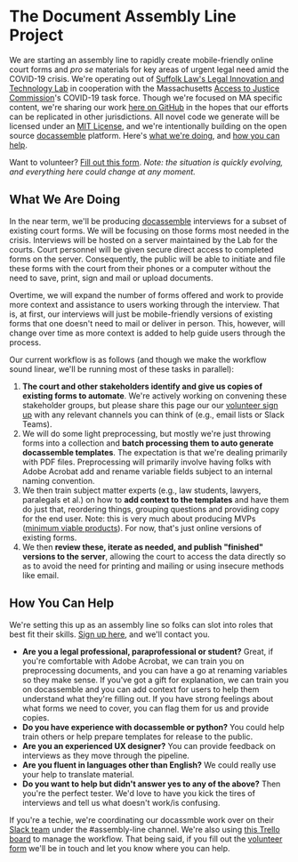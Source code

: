 # The Document Assembly Line Project

We are starting an assembly line to rapidly create mobile-friendly online court forms and _pro se_ materials for key areas of urgent legal need amid the COVID-19 crisis. We're operating out of [Suffolk Law's Legal Innovation and Technology Lab](https://suffolklitlab.org/) in cooperation with the Massachusetts [Access to Justice Commission](http://www.massa2j.org/a2j/)'s COVID-19 task force. Though we're focused on MA specific content, we're sharing our work [here on GitHub](https://github.com/SuffolkLITLab/doc-assembly-line) in the hopes that our efforts can be replicated in other jurisdictions. All novel code we generate will be licensed under an [MIT License](https://github.com/SuffolkLITLab/doc-assembly-line/blob/master/LICENSE), and we're intentionally building on the open source [docassemble](https://docassemble.org/) platform. Here's [what we're doing](https://github.com/SuffolkLITLab/doc-assembly-line#what-we-are-doing), and [how you can help](https://github.com/SuffolkLITLab/doc-assembly-line#how-you-can-help).

Want to volunteer? [Fill out this form](https://docs.google.com/forms/d/e/1FAIpQLSdQcWfVp7CkFJNPuffQF5BlE8qhV26QTjuWZeCVmOaceRPgKw/viewform). _Note: the situation is quickly evolving, and everything here could change at any moment._

## What We Are Doing

In the near term, we'll be producing [docassemble](https://docassemble.org/) interviews for a subset of existing court forms. We will be focusing on those forms most needed in the crisis. Interviews will be hosted on a server maintained by the Lab for the courts. Court personnel will be given secure direct access to completed forms on the server. Consequently, the public will be able to initiate and file these forms with the court from their phones or a computer without the need to save, print, sign and mail or upload documents.

Overtime, we will expand the number of forms offered and work to provide more context and assistance to users working through the interview. That is, at first, our interviews will just be mobile-friendly versions of existing forms that one doesn't need to mail or deliver in person. This, however, will change over time as more context is added to help guide users through the process.

Our current workflow is as follows (and though we make the workflow sound linear, we'll be running most of these tasks in parallel):

1. **The court and other stakeholders identify and give us copies of existing forms to automate**. We're actively working on convening these stakeholder groups, but please share this page our our [volunteer sign up](https://docs.google.com/forms/d/e/1FAIpQLSdQcWfVp7CkFJNPuffQF5BlE8qhV26QTjuWZeCVmOaceRPgKw/viewform) with any relevant channels you can think of (e.g., email lists or Slack Teams).
2. We will do some light preprocessing, but mostly we're just throwing forms into a collection and **batch processing them to auto generate docassemble templates**. The expectation is that we're dealing primarily with PDF files. Preprocessing will primarily involve having folks with Adobe Acrobat add and rename variable fields subject to an internal naming convention.
3. We then train subject matter experts (e.g., law students, lawyers, paralegals et al.) on how to **add context to the templates** and have them do just that, reordering things, grouping questions and providing copy for the end user. Note: this is very much about producing MVPs ([minimum viable products](https://blog.crisp.se/2016/01/25/henrikkniberg/making-sense-of-mvp)). For now, that's just online versions of existing forms.
4. We then **review these, iterate as needed, and publish "finished" versions to the server**, allowing the court to access the data directly so as to avoid the need for printing and mailing or using insecure methods like email.

## How You Can Help

We're setting this up as an assembly line so folks can slot into roles that best fit their skills. [Sign up here](https://docs.google.com/forms/d/e/1FAIpQLSdQcWfVp7CkFJNPuffQF5BlE8qhV26QTjuWZeCVmOaceRPgKw/viewform), and we'll contact you.

- **Are you a legal professional, paraprofessional or student?** Great, if you're comfortable with Adobe Acrobat, we can train you on preprocessing documents, and you can have a go at renaming variables so they make sense. If you've got a gift for explanation, we can train you on docassemble and you can add context for users to help them understand what they're filling out. If you have strong feelings about what forms we need to cover, you can flag them for us and provide copies.
- **Do you have experience with docassemble or python?** You could help train others or help prepare templates for release to the public.
- **Are you an experienced UX designer?** You can provide feedback on interviews as they move through the pipeline.
- **Are you fluent in languages other than English?** We could really use your help to translate material.
- **Do you want to help but didn't answer yes to any of the above?** Then you're the perfect tester. We'd love to have you kick the tires of interviews and tell us what doesn't work/is confusing.

If you're a techie, we're coordinating our docassmble work over on their [Slack team](#assembly-line) under the #assembly-line channel. We're also using [this Trello board](https://trello.com/b/GQIAuPnN/document-assembly-line) to manage the workflow. That being said, if you fill out the [volunteer form](https://docs.google.com/forms/d/e/1FAIpQLSdQcWfVp7CkFJNPuffQF5BlE8qhV26QTjuWZeCVmOaceRPgKw/viewform) we'll be in touch and let you know where you can help.
